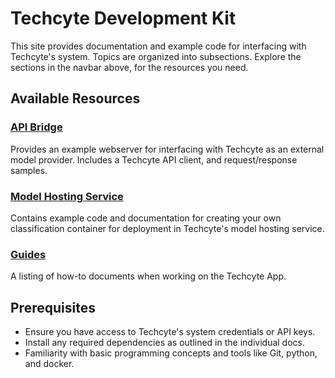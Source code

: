 # Techcyte Development Kit

This site provides documentation and example code for interfacing with Techcyte's system. Topics are organized into subsections. Explore the sections in the navbar above, for the resources you need.


## Available Resources

### [API Bridge](./api-bridge.md)
Provides an example webserver for interfacing with Techcyte as an external model provider. Includes a Techcyte API client, and request/response samples.

### [Model Hosting Service](./model-hosting-service.md)
Contains example code and documentation for creating your own classification container for deployment in Techcyte's model hosting service.

### [Guides](./guides/index.md)
A listing of how-to documents when working on the Techcyte App.

## Prerequisites

- Ensure you have access to Techcyte's system credentials or API keys.
- Install any required dependencies as outlined in the individual docs.
- Familiarity with basic programming concepts and tools like Git, python, and docker.
